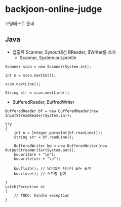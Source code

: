 # backjoon-online-judge
코딩테스트 준비


## Java  
- 입출력 Scanner, Sysout대신 BReader, BWriter를 쓰자  
  + Scanner, System.out.println  
```  
Scanner scan = new Scanner(System.int);

int n = scan.nextInt();

scan.nextLine();

String str = scan.nextLine();
```  

  + BufferedReader, BuffredWriter  
```  
BufferedReader bf = new BufferedReader(new InputStreamReader(System.in));

try
{
    int n = Integer.parseInt(bf.readLine());
    String str = bf.readLine();

    BufferedWriter bw = new BufferedWriter(new OutputStreamWriter(System.out));
    bw.write(n + "\n");
    bw.write(str + "\n");

    bw.flush(); // 남아있는 데이터 모두 출력
    bw.close(); // 스트림 닫기

}
catch(Exception e)
{
	// TODO: handle exception
}
```  
